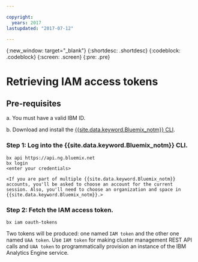 ```yaml
---

copyright:
  years: 2017
lastupdated: "2017-07-12"

---
```


<!-- Attribute definitions -->
{:new_window: target="_blank"}
{:shortdesc: .shortdesc}
{:codeblock: .codeblock}
{:screen: .screen}
{:pre: .pre}

# Retrieving IAM access tokens

## Pre-requisites

a. You must have a valid IBM ID.

b. Download and install the [{{site.data.keyword.Bluemix_notm}} CLI](https://console.bluemix.net/docs/cli/reference/bluemix_cli/all_versions.html#bluemix-cli-installer-downloads).

### Step 1: Log into the {{site.data.keyword.Bluemix_notm}} CLI.

```
bx api https://api.ng.bluemix.net
bx login
<enter your credentials>

<If you are part of multiple {{site.data.keyword.Bluemix_notm}} accounts, you'll be asked to choose an account for the current session. Also, you'll need to choose an organization and space in {{site.data.keyword.Bluemix_notm}}.>
```

### Step 2: Fetch the IAM access token.

```
bx iam oauth-tokens
```

Two tokens will be produced: one named `IAM token` and the other one named `UAA token`. Use `IAM token` for making cluster management REST API calls and `UAA token` to programmatically provision an instance of the IBM Analytics Engine service.

